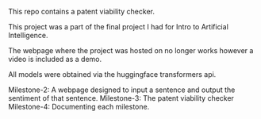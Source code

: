This repo contains a patent viability checker.

This project was a part of the final project I had for Intro to Artificial Intelligence.

The webpage where the project was hosted on no longer works however a video is included as a demo.

All models were obtained via the huggingface transformers api.

Milestone-2: A webpage designed to input a sentence and output the sentiment of that sentence.
Milestone-3: The patent viability checker
Milestone-4: Documenting each milestone.
